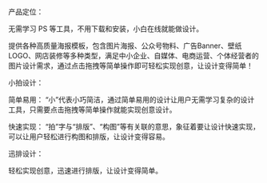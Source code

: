 产品定位：

无需学习 PS 等工具，不用下载和安装，小白在线就能做设计。

提供各种高质量海报模板，包含图片海报、公众号物料、广告Banner、壁纸LOGO、网店装修等多种类型，满足中小企业、自媒体、电商运营、个体经营者的图片设计需求，通过点击拖拽等简单操作即可轻松实现创意，让设计变得简单！

小拍设计：

简单易用： “小”代表小巧简洁，通过简单易用的设计让用户无需学习复杂的设计工具，只需要点击拖拽等简单操作就能实现创意设计。

快速实现： “拍”字与“排版”、“构图”等有关联的意思，象征着要让设计快速实现，可以让用户轻松进行构图和排版，让设计变得容易。

迅排设计：

轻松实现创意，迅速进行排版，让设计变得简单。